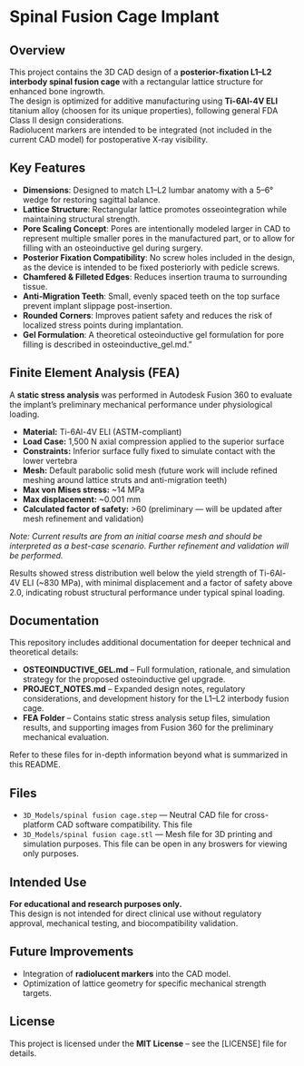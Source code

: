 # Spinal Fusion Cage Implant

## Overview
This project contains the 3D CAD design of a **posterior-fixation L1–L2 interbody spinal fusion cage** with a rectangular lattice structure for enhanced bone ingrowth.  
The design is optimized for additive manufacturing using **Ti-6Al-4V ELI** titanium alloy (choosen for its unique properties), following general FDA Class II design considerations.  
Radiolucent markers are intended to be integrated (not included in the current CAD model) for postoperative X-ray visibility.

## Key Features
- **Dimensions**: Designed to match L1–L2 lumbar anatomy with a 5–6° wedge for restoring sagittal balance.  
- **Lattice Structure**: Rectangular lattice promotes osseointegration while maintaining structural strength.  
- **Pore Scaling Concept**: Pores are intentionally modeled larger in CAD to represent multiple smaller pores in the manufactured part, or to allow for filling with an osteoinductive gel during surgery.  
- **Posterior Fixation Compatibility**: No screw holes included in the design, as the device is intended to be fixed posteriorly with pedicle screws.  
- **Chamfered & Filleted Edges**: Reduces insertion trauma to surrounding tissue.
- **Anti-Migration Teeth**: Small, evenly spaced teeth on the top surface prevent implant slippage post-insertion.  
- **Rounded Corners**: Improves patient safety and reduces the risk of localized stress points during implantation.
- **Gel Formulation**: A theoretical osteoinductive gel formulation for pore filling is described in osteoinductive_gel.md.”

## Finite Element Analysis (FEA)

A **static stress analysis** was performed in Autodesk Fusion 360 to evaluate the implant’s preliminary mechanical performance under physiological loading.
- **Material:** Ti-6Al-4V ELI (ASTM-compliant)  
- **Load Case:** 1,500 N axial compression applied to the superior surface  
- **Constraints:** Inferior surface fully fixed to simulate contact with the lower vertebra  
- **Mesh:** Default parabolic solid mesh (future work will include refined meshing around lattice struts and anti-migration teeth)  
- **Max von Mises stress:** ~14 MPa  
- **Max displacement:** ~0.001 mm  
- **Calculated factor of safety:** >60 (preliminary — will be updated after mesh refinement and validation)

*Note: Current results are from an initial coarse mesh and should be interpreted as a best-case scenario. Further refinement and validation will be performed.*



Results showed stress distribution well below the yield strength of Ti-6Al-4V ELI (~830 MPa), with minimal displacement and a factor of safety above 2.0, indicating robust structural performance under typical spinal loading.

## Documentation
This repository includes additional documentation for deeper technical and theoretical details:
- **OSTEOINDUCTIVE_GEL.md** – Full formulation, rationale, and simulation strategy for the proposed osteoinductive gel upgrade.
- **PROJECT_NOTES.md** – Expanded design notes, regulatory considerations, and development history for the L1–L2 interbody fusion cage.
- **FEA Folder** – Contains static stress analysis setup files, simulation results, and supporting images from Fusion 360 for the preliminary mechanical evaluation.

Refer to these files for in-depth information beyond what is summarized in this README.

## Files
- `3D_Models/spinal fusion cage.step` — Neutral CAD file for cross-platform CAD software compatibility. This file
- `3D_Models/spinal fusion cage.stl` — Mesh file for 3D printing and simulation purposes. This file can be open in any broswers for viewing only purposes.  

## Intended Use
**For educational and research purposes only.**  
This design is not intended for direct clinical use without regulatory approval, mechanical testing, and biocompatibility validation.

## Future Improvements
- Integration of **radiolucent markers** into the CAD model.
- Optimization of lattice geometry for specific mechanical strength targets.

## License
This project is licensed under the **MIT License** – see the [LICENSE] file for details.
